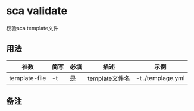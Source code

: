 # sca validate

校验sca template文件

## 用法

 参数 | 简写 | 必填 | 描述 | 示例
------------ |------------| ------------|------------|------------
 template-file|-t|是|template文件名 |-t ./templage.yml


## 备注
